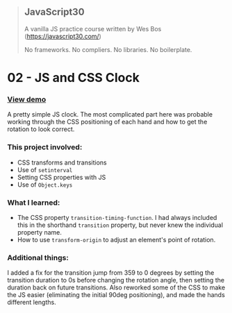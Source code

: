 > ## JavaScript30
> A vanilla JS practice course written by Wes Bos (https://javascript30.com/)
>
> No frameworks. No compliers. No libraries. No boilerplate.

# 02 - JS and CSS Clock

### [View demo](https://willgorham.github.io/javascript30/02%20-%20JS%20and%20CSS%20Clock/index.html)

A pretty simple JS clock. The most complicated part here was probable working through the CSS positioning of each hand and how to get the rotation to look correct.


### This project involved:

- CSS transforms and transitions
- Use of `setinterval`
- Setting CSS properties with JS
- Use of `Object.keys`

### What I learned:

- The CSS property `transition-timing-function`. I had always included this in the shorthand `transition` property, but never knew the individual property name.
- How to use `transform-origin` to adjust an element's point of rotation.

### Additional things:

I added a fix for the transition jump from 359 to 0 degrees by setting the transition duration to 0s before changing the rotation angle, then setting the duration back on future transitions. Also reworked some of the CSS to make the JS easier (eliminating the initial 90deg positioning), and made the hands different lengths.
